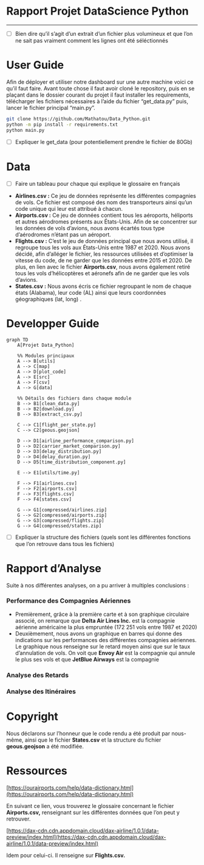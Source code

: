 # Rapport Projet DataScience Python

---

- [ ]  Bien dire qu’il s’agit d’un extrait d’un fichier plus volumineux et que l’on ne sait pas vraiment comment les lignes ont été séléctionnés

# User Guide

Afin de déployer et utiliser notre dashboard sur une autre machine voici ce qu’il faut faire. Avant toute chose il faut avoir cloné le repository, puis en se plaçant dans le dossier courant du projet il faut installer les requirements, télécharger les fichiers nécessaires à l’aide du fichier “get_data.py” puis, lancer le fichier principal “main.py”.

```bash
git clone https://github.com/Mathatou/Data_Python.git
python -m pip install -r requirements.txt 
python main.py
```

- [ ]  Expliquer le get_data (pour potentiellement prendre le fichier de 80Gb)

# Data

- [ ]  Faire un tableau pour chaque qui explique le glossaire en français

- **Airlines.csv :** Ce jeu de données représente les différentes compagnies de vols. Ce fichier est composé des nom des transporteurs ainsi qu’un code unique qui leur est attribué à chacun.
- **Airports.csv :** Ce jeu de données contient tous les aéroports, héliports et autres aérodromes présents aux États-Unis. Afin de se concentrer sur les données de vols d’avions, nous avons écartés tous type d’aérodromes n’étant pas un aéroport.
- **Flights.csv :** C’est le jeu de données principal que nous avons utilisé, il regroupe tous les vols aux États-Unis entre 1987 et 2020. Nous avons décidé, afin d’alléger le fichier, les ressources utilisées et d’optimiser la vitesse du code, de ne garder que les données entre 2015 et 2020. De plus, en lien avec le fichier **Airports.csv**, nous avons également retiré tous les vols d’hélicoptères et aéronefs afin de ne garder que les vols d’avions.
- **States.csv :** Nous avons écris ce fichier regroupant le nom de chaque états (Alabama), leur code (AL) ainsi que leurs coordonnées géographiques (lat, long) .

# Developper Guide

```mermaid
graph TD
    A[Projet Data_Python]

    %% Modules principaux
    A --> B[utils]
    A --> C[map]
    A --> D[plot_code]
    A --> E[src]
    A --> F[csv]
    A --> G[data]

    %% Détails des fichiers dans chaque module
    B --> B1[clean_data.py]
    B --> B2[download.py]
    B --> B3[extract_csv.py]

    C --> C1[flight_per_state.py]
    C --> C2[geous.geojson]

    D --> D1[airline_performance_comparison.py]
    D --> D2[carrier_market_comparison.py]
    D --> D3[delay_distribution.py]
    D --> D4[delay_duration.py]
    D --> D5[time_distribution_component.py]

    E --> E1[utils/time.py]

    F --> F1[airlines.csv]
    F --> F2[airports.csv]
    F --> F3[flights.csv]
    F --> F4[states.csv]

    G --> G1[compressed/airlines.zip]
    G --> G2[compressed/airports.zip]
    G --> G3[compressed/flights.zip]
    G --> G4[compressed/states.zip]
```

- [ ]  Expliquer la structure des fichiers (quels sont les différentes fonctions que l’on retrouve dans tous les fichiers)

# Rapport d’Analyse

Suite à nos différentes analyses, on a pu arriver à multiples conclusions : 

### Performance des Compagnies Aériennes

- Premièrement, grâce à la première carte et à son graphique circulaire associé, on remarque que **Delta Air Lines Inc.** est la compagnie aérienne américaine la plus empruntée (172 251 vols entre 1987 et 2020)
- Deuxièmement, nous avons un graphique en barres qui donne des indications sur les performances des différentes compagnies aériennes. Le graphique nous renseigne sur le retard moyen ainsi que sur le taux d’annulation de vols. On voit que **Envoy Air** est la compagnie qui annule le plus ses vols et que **JetBlue Airways** est la compagnie

### Analyse des Retards

### Analyse des Itinéraires

# Copyright

Nous déclarons sur l’honneur que le code rendu a été produit par nous-même, ainsi que le fichier **States.csv** et  la structure du fichier **geous.geojson** a été modifiée.

# Ressources

[https://ourairports.com/help/data-dictionary.html](https://ourairports.com/help/data-dictionary.html)

En suivant ce lien, vous trouverez le glossaire concernant le fichier **Airports.csv,** renseignant sur les différentes données que l’on peut y retrouver.

[https://dax-cdn.cdn.appdomain.cloud/dax-airline/1.0.1/data-preview/index.html](https://dax-cdn.cdn.appdomain.cloud/dax-airline/1.0.1/data-preview/index.html)

Idem pour celui-ci. Il renseigne sur **Flights.csv.**